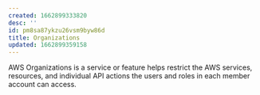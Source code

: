 ```yaml
---
created: 1662899333820
desc: ''
id: pm8sa87ykzu26vsm9byw86d
title: Organizations
updated: 1662899359158
---
```

   
AWS Organizations is a service or feature helps restrict the AWS services, resources, and individual API actions the users and roles in each member account can access.